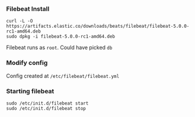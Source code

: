 ### Filebeat Install

    curl -L -O https://artifacts.elastic.co/downloads/beats/filebeat/filebeat-5.0.0-rc1-amd64.deb
    sudo dpkg -i filebeat-5.0.0-rc1-amd64.deb
    
Filebeat runs as `root`. Could have picked `db`   
    
### Modify config 
Config created at `/etc/filebeat/filebeat.yml`
    
    
### Starting filebeat
    
    sudo /etc/init.d/filebeat start
    sudo /etc/init.d/filebeat stop
    
    